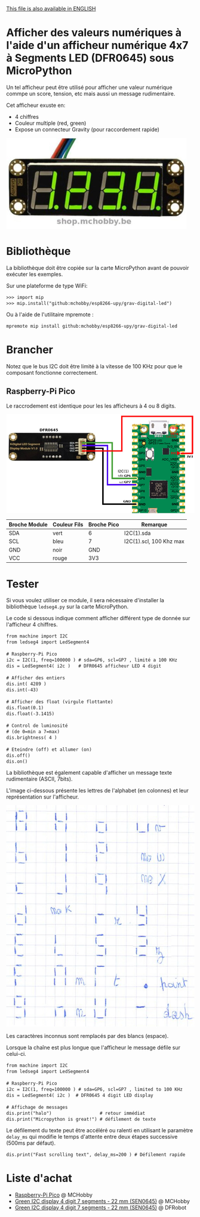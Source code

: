 [This file is also available in ENGLISH](readme_ENG.md)

# Afficher des valeurs numériques à l'aide d'un afficheur numérique 4x7 à Segments LED (DFR0645) sous MicroPython

Un tel afficheur peut être utilisé pour afficher une valeur numérique commpe un score, tension, etc mais aussi un message rudimentaire.

Cet afficheur exuste en:
* 4 chiffres
* Couleur multiple (red, green)
* Expose un connecteur Gravity (pour raccordement rapide)

![4-Digital LED Segment module (DFR0645)](docs/_static/dfr0645.jpg)

# Bibliothèque

La bibliothèque doit être copiée sur la carte MicroPython avant de pouvoir exécuter les exemples.

Sur une plateforme de type WiFi:

```
>>> import mip
>>> mip.install("github:mchobby/esp8266-upy/grav-digital-led")
```

Ou à l'aide de l'utilitaire mpremote :

```
mpremote mip install github:mchobby/esp8266-upy/grav-digital-led
```

# Brancher

Notez que le bus I2C doit être limité à la vitesse de 100 KHz pour que le composant fonctionne correctement.

## Raspberry-Pi Pico

Le raccrodement est identique pour les les afficheurs à 4 ou 8 digits.

![DFR0645 afficheur LED 4 digits vers Pico sous MicroPython](docs/_static/dfr0645-to-pico.jpg)

| Broche Module | Couleur Fils | Broche Pico | Remarque     |
|------------|------------|----------|------------|
| SDA        | vert       | 6        | I2C(1).sda |
| SCL        | bleu       | 7        | I2C(1).scl, 100 Khz max |
| GND        | noir       | GND      |            |
| VCC        | rouge      | 3V3      |            |

# Tester

Si vous voulez utiliser ce module, il sera nécessaire d'installer la bibliothèque `ledseg4.py` sur la carte MicroPython.

Le code si dessous indique comment afficher différent type de donnée sur l'afficheur 4 chiffres.

```
from machine import I2C
from ledseg4 import LedSegment4

# Raspberry-Pi Pico
i2c = I2C(1, freq=100000 ) # sda=GP6, scl=GP7 , limité a 100 KHz
dis = LedSegment4( i2c )   # DFR0645 afficheur LED 4 digit

# Afficher des entiers
dis.int( 4289 )
dis.int(-43)

# Afficher des float (virgule flottante)
dis.float(0.1)
dis.float(-3.1415)

# Control de luminosité
# (de 0=min a 7=max)
dis.brightness( 4 )

# Eteindre (off) et allumer (on)
dis.off()
dis.on()
```

La bibliothèque est également capable d'afficher un message texte rudimentaire (ASCII, 7bits).

L'image ci-dessous présente les lettres de l'alphabet (en colonnes) et leur représentation sur l'afficheur.

![Alphabet pour le module à segments LED, 4 digits (DFR0645)](docs/_static/alphabet.jpg)

Les caractères inconnus sont remplacés par des blancs (espace).

Lorsque la chaîne est plus longue que l'afficheur le message défile sur celui-ci.


```
from machine import I2C
from ledseg4 import LedSegment4

# Raspberry-Pi Pico
i2c = I2C(1, freq=100000 ) # sda=GP6, scl=GP7 , limited to 100 KHz
dis = LedSegment4( i2c )  # DFR0645 4 digit LED display

# Affichage de messages
dis.print("halo")                  # retour immédiat
dis.print("Micropython is great!") # défilement de texte
```

Le défilement du texte peut être accéléré ou ralenti en utilisant le paramètre `delay_ms` qui modifie le temps d'attente entre deux étapes successive (500ms par défaut).

```
dis.print("Fast scrolling text", delay_ms=200 ) # Défilement rapide
```

# Liste d'achat
* [Raspberry-Pi Pico](https://shop.mchobby.be/en/search?controller=search&s=pico) @ MCHobby
* [Green I2C display 4 digit 7 segments - 22 mm (SEN0645)](https://shop.mchobby.be/fr/leds/2092-afficheur-i2c-vert-4-chiffres-de-7-seg-22-mm-3232100020924-dfrobot.html) @ MCHobby
* [Green I2C display 4 digit 7 segments - 22 mm (SEN0645)](https://www.dfrobot.com/product-1966.html) @ DFRobot
